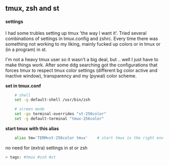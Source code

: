 tmux, zsh and st
---


#### settings


I had some trubles setting up tmux 'the way I want it'. Tried several
combinations of settings in tmux.config and zshrc. Every time there was
something not working to my liking, mainly fucked up colors or in tmux or (in a
program) in st.

I'm not a heavy tmux user so it wasn't a big deal, but .. well I just have to
make things work. After some ddg searching got the configurations that forces
tmux to respect tmux color settings (different bg color active and inactive
window), transparency and my (pywal) color scheme.


**set in tmux.conf**


```sh
    # shell
    set -g default-shell /usr/bin/zsh

    # screen mode
    set -ga terminal-overrides "st-256color"
    set -g default-terminal "tmux-256color"
```

**start tmux with this alias**


```sh
    alias tm='TERM=st-256color tmux'    # start tmux in the right env
```

no need for (extra) settings in st or zsh


```sh
> tags: #tmux #zsh #st
```
